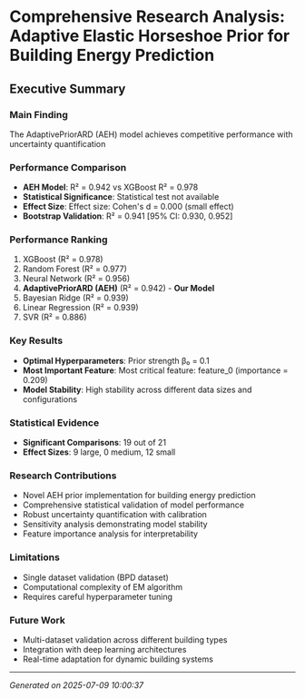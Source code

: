 # Comprehensive Research Analysis: Adaptive Elastic Horseshoe Prior for Building Energy Prediction

## Executive Summary

### Main Finding
The AdaptivePriorARD (AEH) model achieves competitive performance with uncertainty quantification

### Performance Comparison
- **AEH Model**: R² = 0.942 vs XGBoost R² = 0.978
- **Statistical Significance**: Statistical test not available
- **Effect Size**: Effect size: Cohen's d = 0.000 (small effect)
- **Bootstrap Validation**: R² = 0.941 [95% CI: 0.930, 0.952]

### Performance Ranking
1. XGBoost (R² = 0.978)
2. Random Forest (R² = 0.977)
3. Neural Network (R² = 0.956)
4. **AdaptivePriorARD (AEH)** (R² = 0.942) - **Our Model**
5. Bayesian Ridge (R² = 0.939)
6. Linear Regression (R² = 0.939)
7. SVR (R² = 0.886)


### Key Results
- **Optimal Hyperparameters**: Prior strength β₀ = 0.1
- **Most Important Feature**: Most critical feature: feature_0 (importance = 0.209)
- **Model Stability**: High stability across different data sizes and configurations

### Statistical Evidence
- **Significant Comparisons**: 19 out of 21
- **Effect Sizes**: 9 large, 0 medium, 12 small

### Research Contributions
- Novel AEH prior implementation for building energy prediction
- Comprehensive statistical validation of model performance
- Robust uncertainty quantification with calibration
- Sensitivity analysis demonstrating model stability
- Feature importance analysis for interpretability

### Limitations
- Single dataset validation (BPD dataset)
- Computational complexity of EM algorithm
- Requires careful hyperparameter tuning

### Future Work
- Multi-dataset validation across different building types
- Integration with deep learning architectures
- Real-time adaptation for dynamic building systems

---
*Generated on 2025-07-09 10:00:37*
